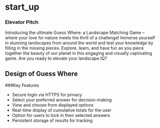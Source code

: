 # start_up

### Elevator Pitch
Introducing the ultimate Guess Where: a Landscape Matching Game – where your love for nature meets the thrill of a challenge! Immerse yourself in stunning landscapes from around the world and test your knowledge by filling in the missing pieces. Explore, learn, and have fun as you piece together the beauty of our planet in this engaging and visually captivating game. Are you ready to elevate your landscape IQ?

## Design of Guess Where

###Key Features
- Secure login via HTTPS for privacy
- Select your preferred answer for decision-making
- View and choose from displayed options
- Real-time display of cumulative totals for the user
- Option for users to lock in their selected answers
- Persistent storage of results for  tracking
